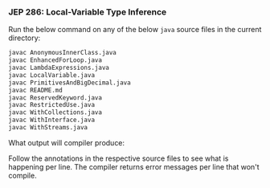 ### JEP 286: Local-Variable Type Inference

Run the below command on any of the below `java` source files in the current directory: 

```bash
javac AnonymousInnerClass.java
javac EnhancedForLoop.java
javac LambdaExpressions.java
javac LocalVariable.java
javac PrimitivesAndBigDecimal.java
javac README.md
javac ReservedKeyword.java
javac RestrictedUse.java
javac WithCollections.java
javac WithInterface.java
javac WithStreams.java
```

What output will compiler produce:

Follow the annotations in the respective source files to see what is happening per line. The compiler returns error messages per line that won't compile.
